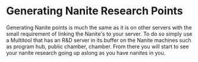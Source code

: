 # Generating Nanite Research Points

Generating Nanite points is much the same as it is on other servers with the small requirement of linking the Nanite's to your server. To do so simply use a Multitool that has an R\&D server in its buffer on the Nanite machines such as program hub, public chamber, chamber. From there you will start to see your nanite research going up aslong as you have nanites in you.
